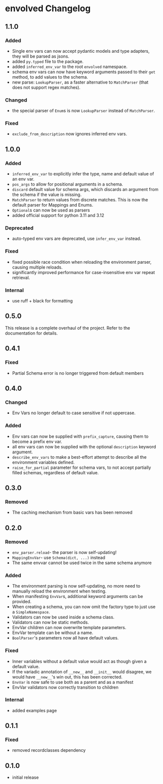 # envolved Changelog
## 1.1.0
### Added
* Single env vars can now accept pydantic models and type adapters, they will be parsed as jsons.
* added `py.typed` file to the package.
* added `inferred_env_var` to the root `envolved` namespace.
* schema env vars can now have keyword arguments passed to their `get` method, to add values to the schema.
* new parse: `LookupParser`, as a faster alternative to `MatchParser` (that does not support regex matches).
### Changed
* the special parser of `Enum`s is now `LookupParser` instead of `MatchParser`.
### Fixed
* `exclude_from_description` now ignores inferred env vars.
## 1.0.0
### Added
* `inferred_env_var` to explicitly infer the type, name and default value of an env var.
* `pos_args` to allow for positional arguments in a schema.
* `discard` default value for schema args, which discards an argument from the schema if the value is missing.
* `MatchParser` to return values from discrete matches. This is now the default parser for Mappings and Enums.
* `Optional`s can now be used as parsers 
* added official support for python 3.11 and 3.12
### Deprecated
* auto-typed env vars are deprecated, use `infer_env_var` instead.
### Fixed
* fixed possible race condition when reloading the environment parser, causing multiple reloads.
* significantly improved performance for case-insensitive env var repeat retrieval.
### Internal
* use ruff + black for formatting
## 0.5.0
This release is a complete overhaul of the project. Refer to the documentation for details.
## 0.4.1
### Fixed
* Partial Schema error is no longer triggered from default members
## 0.4.0
### Changed
* Env Vars no longer default to case sensitive if not uppercase.
### Added
* Env vars can now be supplied with `prefix_capture`, causing them to become a prefix env var.
* all env vars can now be supplied with the optional `description` keyword argument.
* `describe_env_vars` to make a best-effort attempt to describe all the environment variables defined.
* `raise_for_partial` parameter for schema vars, to not accept partially filled schemas, regardless of default value.
## 0.3.0
### Removed
* The caching mechanism from basic vars has been removed
## 0.2.0
### Removed
* `env_parser.reload`- the parser is now self-updating!
* `MappingEnvVar`- use `Schema(dict, ...)` instead
* The same envvar cannot be used twice in the same schema anymore
### Added
* The environment parsing is now self-updating, no more need to manually reload the environment when testing.
* When manifesting `EnvVar`s, additional keyword arguments can be provided.
* When creating a schema, you can now omit the factory type to just use a `SimpleNamespace`.
* Validators can now be used inside a schema class.
* Validators can now be static methods.
* EnvVar children can now overwrite template parameters.
* EnvVar template can be without a name.
* `BoolParser`'s parameters now all have default values.
### Fixed
* Inner variables without a default value would act as though given a default value.
* If the variadic annotation of `__new__` and `__init__` would disagree, we would have `__new__`'s win out, this has been corrected.
* `EnvVar` is now safe to use both as a parent and as a manifest
* EnvVar validators now correctly transition to children
### Internal
* added examples page
## 0.1.1
### Fixed
* removed recordclasses dependency
## 0.1.0
* initial release